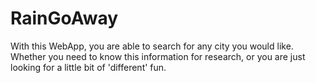 # RainGoAway
With this WebApp, you are able to search for any city you would like. Whether you need to know this information for research, or you are just looking for a little bit of 'different' fun. 
